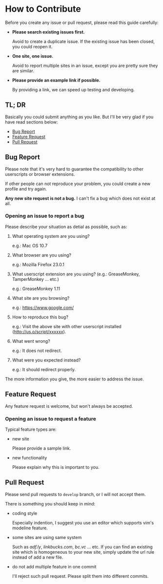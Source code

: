 # How to Contribute

Before you create any issue or pull request, please read this guide carefully:

* **Please search existing issues first.**

    Avoid to create a duplicate issue. If the existing issue has been closed,
    you could reopen it.

* **One site, one issue.**

    Avoid to report multiple sites in an issue, except you are pretty sure they
    are similar.

* **Please provide an example link if possible.**

    By providing a link, we can speed up testing and developing.


## TL; DR

Basically you could submit anything as you like. But I'll be very glad if you
have read sections below:

* [Bug Report](#bug-report)
* [Feature Request](#feature-request)
* [Pull Request](#pull-request)


## Bug Report

Please note that it's very hard to guarantee the compatibility to other
userscripts or browser extensions.

If other people can not reproduce your problem, you could create a new profile
and try again.

**Any new site request is not a bug.** I can't fix a bug which does not exist
at all.

### Opening an issue to report a bug

Please describe your situation as detial as possible, such as:

1. What operating system are you using?

    e.g.: Mac OS 10.7

2. What browser are you using?

    e.g.: Mozilla Firefox 23.0.1

3. What userscript extension are you using? (e.g.: GreaseMonkey,
TamperMonkey ... etc.)

    e.g.: GreaseMonkey 1.11

4. What site are you browsing?

    e.g.: https://www.google.com/

5. How to reproduce this bug?

    e.g.: Visit the above site with other userscript installed
    (http://us.o/script/xxxxxx).

6. What went wrong?

    e.g.: It does not redirect.

7. What were you expected instead?

    e.g.: It should redirect properly.

The more information you give, the more easier to address the issue.


## Feature Request

Any feature request is welcome, but won't always be accepted.

### Opening an issue to request a feature

Typical feature types are:

* new site

    Please provide a sample link.

* new functionality

    Please explain why this is important to you.


## Pull Request

Please send pull requests to `develop` branch, or I will not accept them.

There is something you should keep in mind:

* coding style

    Especially indention, I suggest you use an editor which supports vim's
    modeline feature.

* some sites are using same system

    Such as *adf.ly*, *linkbucks.com*, *bc.vc* ... etc.
    If you can find an existing site which is homogeneous to your new site,
    simply update the url rule instead of add a new file.

* do not add multiple feature in one commit

    I'll reject such pull request. Please split them into different commits.
